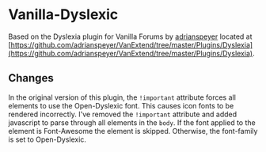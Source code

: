 # Vanilla-Dyslexic

Based on the Dyslexia plugin for Vanilla Forums by [adrianspeyer](https://github.com/adrianspeyer) located at [https://github.com/adrianspeyer/VanExtend/tree/master/Plugins/Dyslexia](https://github.com/adrianspeyer/VanExtend/tree/master/Plugins/Dyslexia).

## Changes

In the original version of this plugin, the `!important` attribute forces all elements to use the Open-Dyslexic font. This causes icon fonts to be rendered incorrectly. I've removed the `!important` attribute and added javascript to parse through all elements in the `body`. If the font applied to the element is Font-Awesome the element is skipped. Otherwise, the font-family is set to Open-Dyslexic.